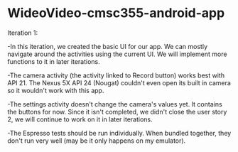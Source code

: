 # WideoVideo-cmsc355-android-app

Iteration 1:

-In this iteration, we created the basic UI for our app. We can mostly navigate around the activities using the current UI. We will implement more functions to it in later iterations. 

-The camera activity (the activity linked to Record button) works best with API 21. The Nexus 5X API 24 (Nougat) couldn't even open its built in camera so it wouldn't work with this app.

-The settings activity doesn't change the camera's values yet. It contains the buttons for now. Since it isn't completed, we didn't close the user story 2, we will continue to work on it in later iterations.

-The Espresso tests should be run individually. When bundled together, they don't run very well (may be it only happens on my emulator).
